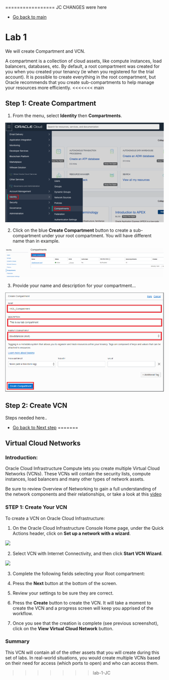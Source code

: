 ================= JC CHANGES were here

- [Go back to main](/README.md)
# Lab 1

We will create Compartment and VCN.


A compartment is a collection of cloud assets, like compute instances, load balancers, databases, etc. By default, a root compartment was created for you when you created your tenancy (ie when you registered for the trial account). It is possible to create everything in the root compartment, but Oracle recommends that you create sub-compartments to help manage your resources more efficiently.
<<<<<<< main

## Step 1: Create Compartment 

1. From the menu, select **Identity** then **Compartments**. 

![](./files/vcn/compartment_0.png)

2. Click on the blue **Create Compartment** button to create a sub-compartment under your root compartment. You will have different name than in example.

![](./files/vcn/compartment_1.png)

3. Provide your name and description for your compartment...

![](./files/vcn/compartment_2.PNG)

## Step 2: Create VCN

Steps needed here..

- [Go back to Next step](/gglab/step2.md)
=======
 
 
 
 
## Virtual Cloud Networks

### Introduction: 

Oracle Cloud Infrastructure Compute lets you create multiple Virtual Cloud Networks (VCNs). These VCNs will contain the security lists, compute instances, load balancers and many other types of network assets.

Be sure to review Overview of Networking to gain a full understanding of the network components and their relationships, or take a look at this [video](/https://www.youtube.com/embed/mIYSgeX5FkM) 



### STEP 1: Create Your VCN 

To create a VCN on Oracle Cloud Infrastructure:

 1. On the Oracle Cloud Infrastructure Console Home page, under the Quick Actions header, click on **Set up a network with a wizard**.

![](./files/vcn/setupVCN2.PNG)

 2. Select VCN with Internet Connectivity, and then click **Start VCN Wizard**.

![](./files/vcn/setupVCN3.PNG)

 3. Complete the following fields selecting your Root compartment:


 4. Press the **Next** button at the bottom of the screen.
 
 
 5. Review your settings to be sure they are correct.
 
 
 6. Press the **Create** button to create the VCN. It will take a moment to create the VCN and a progress screen will keep you apprised of the workflow.
 
 
 7. Once you see that the creation is complete (see previous screenshot), click on the **View Virtual Cloud Network** button.
 
 
 ### Summary
This VCN will contain all of the other assets that you will create during this set of labs. In real-world situations, you would create multiple VCNs based on their need for access (which ports to open) and who can access them.
 
>>>>>>> lab-1-JC

